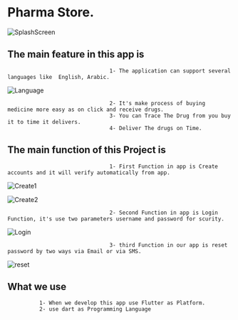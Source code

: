 # Pharma Store.

![SplashScreen](https://github.com/youssef883/pharma_store/assets/79144849/a6e40833-3d3f-4788-aeec-60d00f293198)


## The main feature  in this app is
                                    1- The application can support several languages like  English, Arabic.

![Language](https://github.com/youssef883/pharma_store/assets/79144849/0802b464-b483-4d9f-ac8a-a2109fd025f1)

                                    2- It's make process of buying medicine more easy as on click and receive drugs.
                                    3- You can Trace The Drug from you buy it to time it delivers.
                                    4- Deliver The drugs on Time.
                                    
## The main function of this Project is
                                    1- First Function in app is Create accounts and it will verify automatically from app.   
                                    
![Create1](https://github.com/youssef883/pharma_store/assets/79144849/7c419666-6046-492b-b31d-a2d131134859)

![Create2](https://github.com/youssef883/pharma_store/assets/79144849/6e72380a-069d-4e5a-bc25-e1a1f62dccf1)

                                    2- Second Function in app is Login Function, it's use two parameters username and password for scurity.
                                    
![Login](https://github.com/youssef883/pharma_store/assets/79144849/fe5730ae-e518-4d63-8d3f-b3e681bf37b3)

                                    3- third Function in our app is reset password by two ways via Email or via SMS.
                                    
![reset](https://github.com/youssef883/pharma_store/assets/79144849/acd28f9b-28fb-4117-bbca-5402ffa20c03)

## What we use
              1- When we develop this app use Flutter as Platform.
              2- use dart as Programming Language
